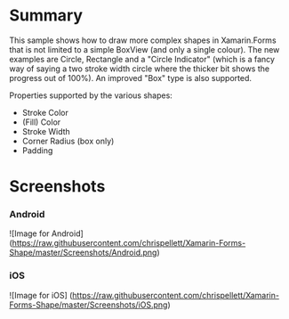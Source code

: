# Summary
This sample shows how to draw more complex shapes in Xamarin.Forms that is not limited to a simple BoxView (and only a single colour). The new examples are Circle, Rectangle and a "Circle Indicator" (which is a fancy way of saying a two stroke width circle where the thicker bit shows the progress out of 100%). An improved "Box" type is also supported.


Properties supported by the various shapes:
* Stroke Color
* (Fill) Color
* Stroke Width
* Corner Radius (box only)
* Padding


# Screenshots

### Android

![Image for Android]
(https://raw.githubusercontent.com/chrispellett/Xamarin-Forms-Shape/master/Screenshots/Android.png)

### iOS

![Image for iOS]
(https://raw.githubusercontent.com/chrispellett/Xamarin-Forms-Shape/master/Screenshots/iOS.png)
